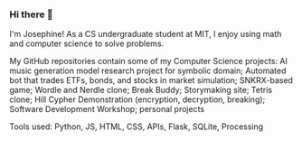 ### Hi there 👋

I'm Josephine! As a CS undergraduate student at MIT, I enjoy using math and computer science to solve problems.

My GitHub repositories contain some of my Computer Science projects: AI music generation model research project for symbolic domain; Automated bot that trades ETFs, bonds, and stocks in market simulation; SNKRX-based game; Wordle and Nerdle clone; Break Buddy; Storymaking site; Tetris clone; Hill Cypher Demonstration (encryption, decryption, breaking); Software Development Workshop; personal projects

Tools used: Python, JS, HTML, CSS, APIs, Flask, SQLite, Processing

<!--
**josephinelee1234/josephinelee1234** is a ✨ _special_ ✨ repository because its `README.md` (this file) appears on your GitHub profile.

Here are some ideas to get you started:

- 🔭 I’m currently working on ...
- 🌱 I’m currently learning ...
- 👯 I’m looking to collaborate on ...
- 🤔 I’m looking for help with ...
- 💬 Ask me about ...
- 📫 How to reach me: ...
- 😄 Pronouns: ...
- ⚡ Fun fact: ...
-->
